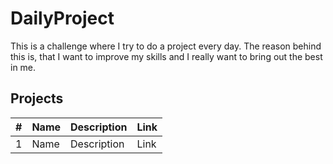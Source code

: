 # DailyProject

This is a challenge where I try to do a project every day. The reason behind this is, that I want to improve my skills and I really want to bring out the best in me.

## Projects

| #  |  Name | Description  |  Link |
|----|-------|--------------|-------|
|1|Name|Description|Link|
